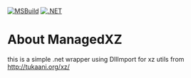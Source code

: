 [![MSBuild](https://github.com/SoftFx/ManagedXZ/actions/workflows/msbuild.yml/badge.svg)](https://github.com/SoftFx/ManagedXZ/actions/workflows/msbuild.yml)
[![.NET](https://github.com/SoftFx/ManagedXZ/actions/workflows/build.yml/badge.svg)](https://github.com/SoftFx/ManagedXZ/actions/workflows/build.yml)
# About ManagedXZ

this is a simple .net wrapper using DllImport for xz utils from http://tukaani.org/xz/


